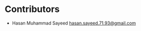 # Contributors

* Hasan Muhammad Sayeed [hasan.sayeed.71.93@gmail.com](mailto:hasan.sayeed.71.93@gmail.com)
